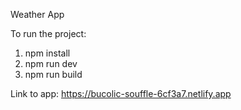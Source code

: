 Weather App 

To run the project:
1) npm install
2) npm run dev
3) npm run build


Link to app:
https://bucolic-souffle-6cf3a7.netlify.app
